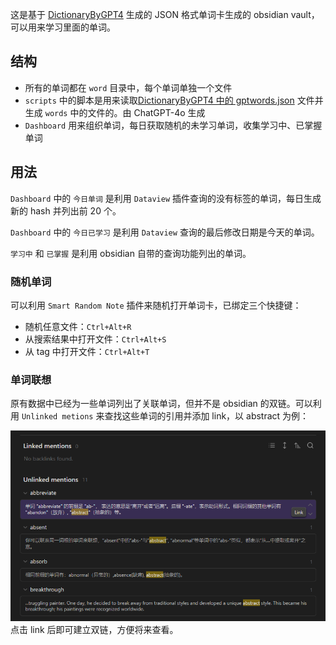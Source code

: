 
这是基于 [DictionaryByGPT4](https://github.com/Ceelog/DictionaryByGPT4) 生成的 JSON 格式单词卡生成的 obsidian vault，可以用来学习里面的单词。

## 结构

- 所有的单词都在 `word` 目录中，每个单词单独一个文件
- `scripts` 中的脚本是用来读取[DictionaryByGPT4 中的 gptwords.json](https://github.com/Ceelog/DictionaryByGPT4/blob/main/gptwords.json) 文件并生成 `words` 中的文件的。由 ChatGPT-4o 生成
- `Dashboard` 用来组织单词，每日获取随机的未学习单词，收集学习中、已掌握单词

## 用法

`Dashboard` 中的 `今日单词` 是利用 `Dataview` 插件查询的没有标签的单词，每日生成新的 hash 并列出前 20 个。

`Dashboard` 中的 `今日已学习` 是利用 `Dataview` 查询的最后修改日期是今天的单词。

`学习中` 和 `已掌握` 是利用 obsidian 自带的查询功能列出的单词。

### 随机单词

可以利用 `Smart Random Note` 插件来随机打开单词卡，已绑定三个快捷键：

- 随机任意文件：`Ctrl+Alt+R`
- 从搜索结果中打开文件：`Ctrl+Alt+S`
- 从 tag 中打开文件：`Ctrl+Alt+T`

### 单词联想

原有数据中已经为一些单词列出了关联单词，但并不是 obsidian 的双链。可以利用 `Unlinked metions` 来查找这些单词的引用并添加 link，以 abstract 为例：

![](abstract-unlinked-metions.png)
点击 link 后即可建立双链，方便将来查看。